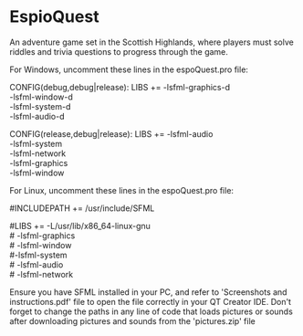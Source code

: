 # EspioQuest
An adventure game set in the Scottish Highlands, where players must solve riddles and trivia questions to progress through the game.

For Windows, uncomment these lines in the espoQuest.pro file:

CONFIG(debug,debug|release): LIBS +=    -lsfml-graphics-d \
                                        -lsfml-window-d \
                                        -lsfml-system-d \
                                        -lsfml-audio-d

CONFIG(release,debug|release): LIBS +=  -lsfml-audio \
                                        -lsfml-system \
                                        -lsfml-network \
                                        -lsfml-graphics \
                                        -lsfml-window
                                        
For Linux, uncomment these lines in the espoQuest.pro file:

#INCLUDEPATH += /usr/include/SFML

#LIBS += -L/usr/lib/x86_64-linux-gnu \
       # -lsfml-graphics \
       # -lsfml-window \
        #-lsfml-system \
       # -lsfml-audio \
       # -lsfml-network
       
Ensure you have SFML installed in your PC, and refer to 'Screenshots and instructions.pdf' file to open the file correctly in your QT Creator IDE. Don't forget to change the paths in any line of code that loads pictures or sounds after downloading pictures and sounds from the 'pictures.zip' file
